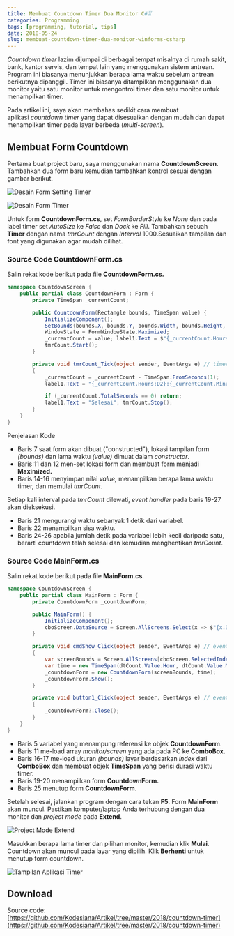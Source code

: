 ```yaml
---
title: Membuat Countdown Timer Dua Monitor C#⏳
categories: Programming
tags: [programming, tutorial, tips]
date: 2018-05-24
slug: membuat-countdown-timer-dua-monitor-winforms-csharp
---
```


*Countdown timer* lazim dijumpai di berbagai tempat misalnya di rumah sakit, bank, kantor servis, dan tempat lain yang
menggunakan sistem antrean. Program ini biasanya menunjukkan berapa lama waktu sebelum antrean berikutnya dipanggil.
Timer ini biasanya ditampilkan menggunakan dua monitor yaitu satu monitor untuk mengontrol timer dan satu monitor untuk
menampilkan timer.

Pada artikel ini, saya akan membahas sedikit cara membuat aplikasi *countdown timer* yang dapat disesuaikan dengan mudah
dan dapat menampilkan timer pada layar berbeda (*multi-screen*).

## Membuat Form Countdown

Pertama buat project baru, saya menggunakan nama **CountdownScreen**. Tambahkan dua form baru kemudian tambahkan kontrol
sesuai dengan gambar berikut.

![Desain Form Setting Timer](https://blob.kodesiana.com/kodesiana-public-assets/posts/2018/4/form-utama.png)

![Desain Form Timer](https://blob.kodesiana.com/kodesiana-public-assets/posts/2018/4/form-countdown.png)

Untuk form **CountdownForm.cs**, set *FormBorderStyle* ke *None* dan pada label timer set *AutoSize* ke *False*
dan *Dock* ke *Fill*. Tambahkan sebuah **Timer** dengan nama *tmrCount* dengan *Interval* 1000.Sesuaikan tampilan dan
font yang digunakan agar mudah dilihat.

### Source Code CountdownForm.cs

Salin rekat kode berikut pada file **CountdownForm.cs.**

```csharp
namespace CountdownScreen {
    public partial class CountdownForm : Form {
        private TimeSpan _currentCount;

        public CountdownForm(Rectangle bounds, TimeSpan value) {
            InitializeComponent();
            SetBounds(bounds.X, bounds.Y, bounds.Width, bounds.Height, BoundsSpecified.Location);
            WindowState = FormWindowState.Maximized;
            _currentCount = value; label1.Text = $"{_currentCount.Hours:D2}:{_currentCount.Minutes:D2}:{_currentCount.Seconds:D2}";
            tmrCount.Start();
        }

        private void tmrCount_Tick(object sender, EventArgs e) // timer, interval 1000
        {
            _currentCount = _currentCount - TimeSpan.FromSeconds(1);
            label1.Text = "{_currentCount.Hours:D2}:{_currentCount.Minutes:D2}:{_currentCount.Seconds:D2}";

            if (_currentCount.TotalSeconds == 0) return;
            label1.Text = "Selesai"; tmrCount.Stop();
        }
    }
}
```

Penjelasan Kode

- Baris 7 saat form akan dibuat ("constructed"), lokasi tampilan form *(bounds)* dan lama waktu *(value)* dimuat
  dalam *constructor*.
- Baris 11 dan 12 men-set lokasi form dan membuat form menjadi **Maximized.**
- Baris 14-16 menyimpan nilai *value,* menampilkan berapa lama waktu timer, dan memulai *tmrCount*.

Setiap kali interval pada *tmrCount* dilewati, *event handler* pada baris 19-27 akan dieksekusi.

- Baris 21 mengurangi waktu sebanyak 1 detik dari variabel.
- Baris 22 menampilkan sisa waktu.
- Baris 24-26 apabila jumlah detik pada variabel lebih kecil daripada satu, berarti countdown telah selesai dan kemudian
  menghentikan *tmrCount*.

### Source Code MainForm.cs

Salin rekat kode berikut pada file **MainForm.cs**.

```csharp
namespace CountdownScreen {
    public partial class MainForm : Form {
        private CountdownForm _countdownForm;

        public MainForm() {
            InitializeComponent();
            cboScreen.DataSource = Screen.AllScreens.Select(x => $"{x.DeviceName} (Primary: {x.Primary})").ToList();
        }

        private void cmdShow_Click(object sender, EventArgs e) // event handler
        {
            var screenBounds = Screen.AllScreens[cboScreen.SelectedIndex].Bounds;
            var time = new TimeSpan(dtCount.Value.Hour, dtCount.Value.Minute, dtCount.Value.Second);
            _countdownForm = new CountdownForm(screenBounds, time);
            _countdownForm.Show();
        }

        private void button1_Click(object sender, EventArgs e) // event handler
        {
            _countdownForm?.Close();
        }
    }
}
```

- Baris 5 variabel yang menampung referensi ke objek **CountdownForm**.
- Baris 11 me-load array *monitor/screen* yang ada pada PC ke **ComboBox.**
- Baris 16-17 me-load ukuran *(bounds)* layar berdasarkan *index* dari **ComboBox** dan membuat objek **TimeSpan** yang
  berisi durasi waktu timer.
- Baris 19-20 menampilkan form **CountdownForm.**
- Baris 25 menutup form **CountdownForm.**

Setelah selesai, jalankan program dengan cara tekan **F5**. Form **MainForm** akan muncul. Pastikan komputer/laptop Anda
terhubung dengan dua monitor dan *project mode* pada **Extend**.

![Project Mode Extend](https://blob.kodesiana.com/kodesiana-public-assets/posts/2018/4/monitor-extend.jpg)

Masukkan berapa lama timer dan pilihan monitor, kemudian klik **Mulai**. Countdown akan muncul pada layar yang dipilih.
Klik **Berhenti** untuk menutup form countdown.

![Tampilan Aplikasi Timer](https://blob.kodesiana.com/kodesiana-public-assets/posts/2018/4/pilihan-display.png)

## Download

Source code:
[https://github.com/Kodesiana/Artikel/tree/master/2018/countdown-timer](https://github.com/Kodesiana/Artikel/tree/master/2018/countdown-timer)
